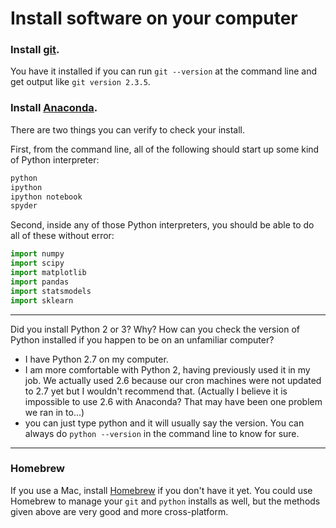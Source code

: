# Install software on your computer


### Install [git](http://git-scm.com/).

You have it installed if you can run `git --version` at the command
line and get output like `git version 2.3.5`.


### Install [Anaconda](http://continuum.io/downloads).

There are two things you can verify to check your install.

First, from the command line, all of the following should start up
some kind of Python interpreter:

```bash
python
ipython
ipython notebook
spyder
```

Second, inside any of those Python interpreters, you should be able to
do all of these without error:

```python
import numpy
import scipy
import matplotlib
import pandas
import statsmodels
import sklearn
```

---

Did you install Python 2 or 3? Why? How can you check the version of Python installed if you happen to be on an unfamiliar computer?

* I have Python 2.7 on my computer.
* I am more comfortable with Python 2, having previously used it in my job. We actually used 2.6 because our cron machines were not updated to 2.7 yet but I wouldn't recommend that. (Actually I believe it is impossible to use 2.6 with Anaconda? That may have been one problem we ran in to...)
* you can just type python and it will usually say the version. You can always do `python --version` in the command line to know for sure.

---


### Homebrew

If you use a Mac, install [Homebrew](http://brew.sh/) if you don't
have it yet. You could use Homebrew to manage your `git` and `python`
installs as well, but the methods given above are very good and more
cross-platform.
